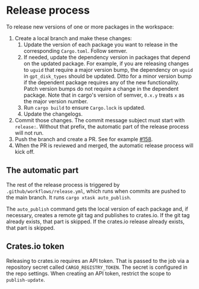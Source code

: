 # Release process

To release new versions of one or more packages in the workspace:

1. Create a local branch and make these changes:
   1. Update the version of each package you want to release in the
      corresponding `Cargo.toml`. Follow semver.
   2. If needed, update the dependency version in packages that depend
      on the updated package. For example, if you are releasing changes
      to `uguid` that require a major version bump, the dependency on
      `uguid` in `gpt_disk_types` should be updated. Ditto for a minor
      version bump if the dependent package requires any of the new
      functionality. Patch version bumps do not require a change in the
      dependent package. Note that in cargo's version of semver, `0.x.y`
      treats `x` as the major version number.
   3. Run `cargo build` to ensure `Cargo.lock` is updated.
   4. Update the changelogs.
2. Commit those changes. The commit message subject must start with
   `release:`. Without that prefix, the automatic part of the release
   process will not run.
3. Push the branch and create a PR. See for example [#158].
4. When the PR is reviewed and merged, the automatic release process
   will kick off.
   
[#158]: https://github.com/google/gpt-disk-rs/pull/158

## The automatic part

The rest of the release process is triggered by
`.github/workflows/release.yml`, which runs when commits are pushed to
the main branch. It runs `cargo xtask auto_publish`.

The `auto_publish` command gets the local version of each package and,
if necessary, creates a remote git tag and publishes to crates.io. If
the git tag already exists, that part is skipped. If the crates.io
release already exists, that part is skipped.

## Crates.io token

Releasing to crates.io requires an API token. That is passed to the job
via a repository secret called `CARGO_REGISTRY_TOKEN`. The secret is
configured in the repo settings. When creating an API token, restrict
the scope to `publish-update`.
